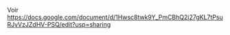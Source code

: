 Voir https://docs.google.com/document/d/1Hwsc8twk9Y_PmCBhQ2i27gKL7tPsuRJyVzJZdHV-PSQ/edit?usp=sharing
